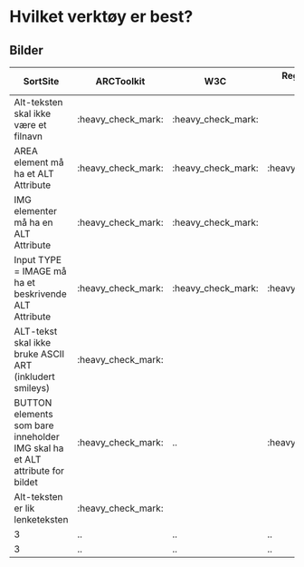 # Hvilket verktøy er best?
## Bilder

<table>
    <thead>
        <tr>
            <th>SortSite</th>
            <th>ARCToolkit</th>
            <th>W3C</th>
            <th>Reglene som testes</th>
        </tr>
    </thead>
    <tbody>
        <tr>
            <td>Alt-teksten skal ikke være et filnavn</td>
            <td> :heavy_check_mark:</td>
            <td> :heavy_check_mark:</td>
            <td></td>
        </tr>
        <tr>
            <td>AREA element må ha et ALT Attribute </td>
            <td>:heavy_check_mark:</td>
            <td>:heavy_check_mark:</td>
            <td>:heavy_check_mark:</td>
        </tr>
        <tr>
            <td>IMG elementer må ha en ALT Attribute</td>
            <td> :heavy_check_mark:</td>
            <td> :heavy_check_mark:</td>
            <td></td>
        </tr>
        <tr>
            <td>Input TYPE = IMAGE må ha et beskrivende
ALT Attribute</td>
            <td>:heavy_check_mark:</td>
            <td>:heavy_check_mark:</td>
            <td>:heavy_check_mark:</td>
        </tr>
        <tr>
            <td>ALT-tekst skal ikke bruke ASCII ART 
(inkludert smileys)</td>
            <td>:heavy_check_mark:</td>
            <td></td>
            <td></td>
        </tr>
        <tr>
            <td>BUTTON elements som bare inneholder 
IMG skal ha et ALT attribute for bildet</td>
            <td>:heavy_check_mark:</td>
            <td>..</td>
            <td>:heavy_check_mark:</td>
        </tr>
        <tr>
            <td>Alt-teksten er lik lenketeksten</td>
            <td>:heavy_check_mark:</td>
            <td></td>
            <td></td>
        </tr>
    <tr>
            <td>3</td>
            <td>..</td>
            <td>..</td>
            <td>..</td>
        </tr>
        <tr>
            <td>3</td>
            <td>..</td>
            <td>..</td>
            <td>..</td>
        </tr>
    </tbody>
</table>
